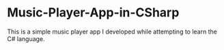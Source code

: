 # Music-Player-App-in-CSharp
This is a simple music player app I developed while attempting to learn the C# language.
